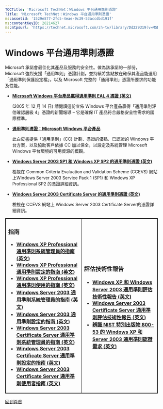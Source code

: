 ```yaml
---
TOCTitle: 'Microsoft TechNet：Windows 平台通用準則憑證'
Title: 'Microsoft TechNet：Windows 平台通用準則憑證'
ms:assetid: '1529e877-2fc5-4eae-9c39-53accdbd191f'
ms:contentKeyID: 20214627
ms:mtpsurl: 'https://technet.microsoft.com/zh-tw/library/Dd229319(v=MSDN.10)'
---
```


Windows 平台通用準則憑證
========================

Microsoft 承諾會最佳化其產品及服務的安全性。做為該承諾的一部份，Microsoft 強烈支援「通用準則」憑證計劃，並持續將焦點放在確保其產品能運用「通用準則保護設定檔」，以及 Microsoft 完整的「通用準則」憑證所要求的功能及性能。

-   [**Microsoft Windows 平台產品贏得通用準則 EAL 4 憑證 (英文)**](http://www.microsoft.com/presspass/press/2005/dec05/12-14commoncriteriapr.mspx)

    (2005 年 12 月 14 日) 請閱讀這份宣佈 Windows 平台產品贏得「通用準則評估確認層級 4」憑證的新聞報導 – 它是確保 IT 產品符合嚴格安全性需求的國際標準。

-   [**通用準則憑證：Microsoft Windows 平台產品**](http://www.microsoft.com/taiwan/technet/security/prodtech/windowsserver2003/ccc/cccwp.mspx)

    此白皮書提供「通用準則」(CC) 計劃、憑證的優點、已認證的 Windows 平台方案，以及協助客戶依據 CC 加以保全，以設定及系統管理 Microsoft Windows 平台環境的可用資源的概觀。

-   [**Windows Server 2003 SP1 和 Windows XP SP2 的通用準則憑證 (英文)**](http://niap.nist.gov/cc-scheme/st/st_vid4025.html)

    檢視在 Common Criteria Evaluation and Validation Scheme (CCEVS) 網站上Windows Server 2003 Service Pack 1 (SP1) 和 Windows XP Professional SP2 的憑證詳細資訊。

-   [**Windows Server 2003 Certificate Server 的通用準則憑證 (英文)**](http://niap.nist.gov/cc-scheme/st/st_vid4024.html)

    檢視在 CCEVS 網站上 Windows Server 2003 Certificate Server的憑證詳細資訊。

<p> </p>
<table style="border:1px solid black;">
<colgroup>
<col width="50%" />
<col width="50%" />
</colgroup>
<tbody>
<tr class="odd">
<td style="border:1px solid black;"><h3 id="指南">指南</h3>
<ul>
<li><a href="http://download.microsoft.com/download/e/8/9/e897a1ee-0273-4694-b155-ad02f7b2b4d5/wxp_common_criteria_admin_guide.zip"><strong>Windows XP Professional通用準則系統管理員的指南 (英文)</strong></a><br />
</li>
<li><a href="http://download.microsoft.com/download/5/3/b/53b53a3e-39d5-4d30-86f2-146aa2c7be45/wxp_common_criteria_configuration_guide.zip"><strong>Windows XP Professional 通用準則設定的指南 (英文)</strong></a><br />
</li>
<li><a href="http://download.microsoft.com/download/d/3/0/d304ab38-567c-4fad-a368-a3661ca1a16d/wxp_common_criteria_user_guide.zip"><strong>Windows XP Professional 通用準則使用的指南 (英文)</strong></a><br />
</li>
<li><a href="http://download.microsoft.com/download/0/b/4/0b45ffb0-0fe4-43b1-b71b-fb4c5745d4a2/ws03_common_criteria_admin_guide.zip"><strong>Windows Server 2003 通用準則系統管理員的指南 (英文)</strong></a><br />
</li>
<li><a href="http://download.microsoft.com/download/4/6/4/46402d2a-45ce-4c1e-98d2-51cb7c9a1556/ws03_common_criteria_configuration_guide.zip"><strong>Windows Server 2003 通用準則設定的指南 (英文)</strong></a><br />
</li>
<li><a href="http://download.microsoft.com/download/1/7/6/17654a53-4910-486c-996e-731e4af226cf/ws03certserver_common_criteria_admin_guide.zip"><strong>Windows Server 2003 Certificate Server 通用準則系統管理員的指南 (英文)</strong></a><br />
</li>
<li><a href="http://download.microsoft.com/download/f/2/0/f206c1fe-b176-4910-a812-68767867ee01/ws03certserver_common_criteria_configuration_guide.zip"><strong>Windows Server 2003 Certificate Server 通用準則設定的指南 (英文)</strong></a><br />
</li>
<li><a href="http://download.microsoft.com/download/3/8/f/38fea1db-c75a-4487-9bbf-f5047840c555/ws03certserver_common_criteria_user_guide.zip"><strong>Windows Server 2003 Certificate Server 通用準則使用者指南 (英文)</strong></a><br />
</li>
</ul></td>
<td style="border:1px solid black;"><h3 id="評估技術性報告">評估技術性報告</h3>
<ul>
<li><a href="http://www.microsoft.com/downloads/details.aspx?familyid=63cf2a1e-f578-4bb5-9245-d411f0f64265&amp;displaylang=en"><strong>Windows XP 和 Windows Server 2003 通用準則評估技術性報告 (英文)</strong></a><br />
</li>
<li><a href="http://www.microsoft.com/downloads/details.aspx?familyid=a594e77f-dcbb-4787-9d68-e4689e60a314&amp;displaylang=en"><strong>Windows Server 2003 Certificate Server 通用準則評估技術性報告 (英文)</strong></a><br />
</li>
<li><a href="http://download.microsoft.com/download/a/9/6/a96d1dfc-2bd4-408d-8d93-e0ede7529691/xpws03_ccto800-53.doc"><strong>辨識 NIST 特別出版物 800-53 的 Windows XP 和 Server 2003 通用準則認證需求 (英文)</strong></a></li>
</ul></td>
</tr>
</tbody>
</table>
 

[](#mainsection)[回到頁首](#mainsection)
